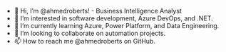 - 👋 Hi, I’m @ahmedroberts! - Business Intelligence Analyst
- 👀 I’m interested in software development, Azure DevOps, and .NET.
- 🌱 I’m currently learning Azure, Power Platform, and Data Engineering.
- 💞️ I’m looking to collaborate on automation projects.
- 📫 How to reach me @ahmedroberts on GitHub.

<!---
ahmedroberts/ahmedroberts is a ✨ special ✨ repository because its `README.md` (this file) appears on your GitHub profile.
You can click the Preview link to take a look at your changes.
--->
